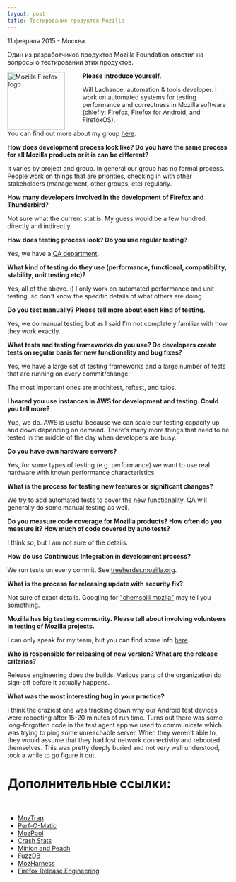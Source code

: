 ```yaml
---
layout: post
title: Тестирование продуктов Mozilla
---
```


<p class="meta">11 февраля 2015 - Москва</p>

Один из разработчиков продуктов Mozilla Foundation ответил на вопросы о тестировании
этих продуктов.

<img src="http://blog.bronevichok.ru/images/logo-mozilla.png" height="130" alt="Mozilla Firefox logo" style="float:left; margin-right: 40px;">

**Please introduce yourself.**

Will Lachance, automation & tools developer. I work on automated systems
for testing performance and correctness in Mozilla software
(chiefly: Firefox, Firefox for Android, and FirefoxOS).

You can find out more about my group [here](https://wiki.mozilla.org/Auto-tools).

**How does development process look like? Do you have the same process
for all Mozilla products or it is can be different?**

It varies by project and group. In general our group has no formal process.
People work on things that are priorities, checking in with other stakeholders
(management, other groups, etc) regularly.

**How many developers involved in the development of Firefox and Thunderbird?**

Not sure what the current stat is. My guess would be a few hundred, directly and indirectly.

**How does testing process look? Do you use regular testing?**

Yes, we have a [QA department](https://wiki.mozilla.org/QA).

**What kind of testing do they use (performance, functional,
compatibility, stability, unit testing etc)?**

Yes, all of the above. :) I only work on automated performance
and unit testing, so don't know the specific details of what others are doing.
 
**Do you test manually? Please tell more about each kind of testing.**

Yes, we do manual testing but as I said I'm not completely familiar with how they work exactly.

**What tests and testing frameworks do you use? Do developers
create tests on regular basis for new functionality and bug fixes?**

Yes, we have a large set of testing frameworks and a large number
of tests that are running on every commit/change:

The most important ones are mochitest, reftest, and talos.

<!--
**Mozilla projects has many self-made infrastructure tools:
[MozTrap](https://github.com/mozilla/moztrap/), [Perf-O-Matic](http://graphs.mozilla.org/graph.html),
[MozPool](https://github.com/mozilla/mozpool), [Crash Stats](https://crash-stats.mozilla.com),
[Minion and Peach](http://www.opennet.ru/opennews/art.shtml?num=37551), [FuzzDB](https://code.google.com/p/fuzzdb/),
[MozHarness](https://github.com/mozilla/build-mozharness) etc. Could you tell about them?**

I'm only familiar with some of those and I'm not really sure what
I could add over and above what's on their project pages, etc.
Could you try googling for more information and let me know if
you have specific questions? You could also try emailing the authors
directly if you have specific questions.
-->

**I heared you use instances in AWS for development and testing. Could
you tell more?**

Yup, we do. AWS is useful because we can scale our testing capacity
up and down depending on demand. There's many more things that need
to be tested in the middle of the day when developers are busy.

**Do you have own hardware servers?**

Yes, for some types of testing (e.g. performance) we want to use
real hardware with known performance characteristics.

**What is the process for testing new features or significant changes?**

We try to add automated tests to cover the new functionality.
QA will generally do some manual testing as well.

**Do you measure code coverage for Mozilla products? How often do you measure it?
How much of code covered by auto tests?**

I think so, but I am not sure of the details.

**How do use Continuous Integration in development process?**

We run tests on every commit. See [treeherder.mozilla.org](http://treeherder.mozilla.org).

<!--
**What tool do you use for tracking open bugs? Who is responsible in
tracking of open bugs?**

[bugzilla.mozilla.orgi](http://bugzilla.mozilla.org)

**Do you have triage process?**

Yes, details depend on specific project.

**Do you use regular security audit of code?
Do you have a "Bug bounty" program?**

Yes, don't know many details. Google can tell you more.
-->

**What is the process for releasing update with security fix?**

Not sure of exact details. Googling for ["chemspill mozila"](http://www.aosabook.org/en/ffreleng.html)
may tell you something.

**Mozilla has big testing community.
Please tell about  involving volunteers in testing of Mozilla projects.**

I can only speak for my team, but you can find some info
[here](https://wiki.mozilla.org/Auto-tools#Want_to_Help.3F).

<!--
**Do you use negative testing techniques (like fuzz testing, fault injection etc)?
Do you use static code analysis tools or services like Coverity? Or
maybe another techniques directed to improving quality of code?**

I believe the answer to all of these is "yes" but I don't know the details.
Google may be able to tell you more.
-->

**Who is responsible for releasing of new version?
What are the release criterias?**

Release engineering does the builds. Various parts of the
organization do sign-off before it actually happens.

**What was the most interesting bug in your practice?**

I think the craziest one was tracking down why our Android test
devices were rebooting after 15-20 minutes of run time.
Turns out there was some long-forgotten code in the test agent
app we used to communicate which was trying to ping some unreachable server.
When they weren't able to, they would assume that they had lost
network connectivity and rebooted themselves. This was pretty deeply
buried and not very well understood, took a while to go figure it out.

<!-- Will -->

# Дополнительные ссылки:<br><br>

- [MozTrap](https://github.com/mozilla/moztrap/)
- [Perf-O-Matic](http://graphs.mozilla.org/graph.html)
- [MozPool](https://github.com/mozilla/mozpool)
- [Crash Stats](https://crash-stats.mozilla.com)
- [Minion and Peach](http://www.opennet.ru/opennews/art.shtml?num=37551)
- [FuzzDB](https://code.google.com/p/fuzzdb/)
- [MozHarness](https://github.com/mozilla/build-mozharness)
- [Firefox Release Engineering](http://aosabook.org/en/ffreleng.html)
